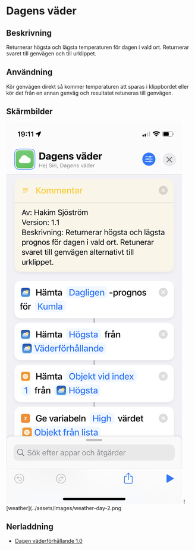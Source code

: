 # Dagens väder

## Beskrivning

Returnerar högsta och lägsta temperaturen för dagen i vald ort. Returnerar svaret till genvägen och till urklippet.

## Användning

Kör genvägen direkt så kommer temperaturen att sparas i klippbordet  eller kör det från en annan genväg och resultatet retuneras till genvägen.

## Skärmbilder

![weather](../assets/images/weather-day-1.png)
![weather](../assets/images/weather-day-2.png

## Nerladdning

- [Dagen väderförhållande 1.0](https://www.icloud.com/shortcuts/b46dbee7d9db4ac8a542fd759fe51a45)
